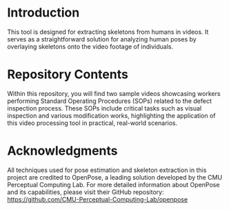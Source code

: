 # Introduction
This tool is designed for extracting skeletons from humans in videos. It serves as a straightforward solution for analyzing human poses by overlaying skeletons onto the video footage of individuals.

# Repository Contents
Within this repository, you will find two sample videos showcasing workers performing Standard Operating Procedures (SOPs) related to the defect inspection process. These SOPs include critical tasks such as visual inspection and various modification works, highlighting the application of this video processing tool in practical, real-world scenarios.

# Acknowledgments
All techniques used for pose estimation and skeleton extraction in this project are credited to OpenPose, a leading solution developed by the CMU Perceptual Computing Lab. For more detailed information about OpenPose and its capabilities, please visit their GitHub repository: https://github.com/CMU-Perceptual-Computing-Lab/openpose
